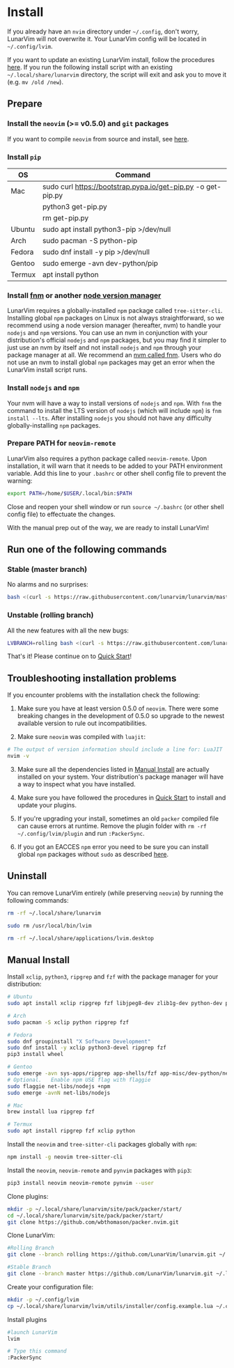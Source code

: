 # Install

If you already have an `nvim` directory under `~/.config`, don't worry, LunarVim will not overwrite it. Your LunarVim config will be located in `~/.config/lvim`.

If you want to update an existing LunarVim install, follow the procedures [here](./03-updating.md). If you run the following install script with an existing `~/.local/share/lunarvim` directory, the script will exit and ask you to move it (e.g. `mv /old /new`).

## Prepare

### Install the `neovim` (>= v0.5.0) and `git` packages

If you want to compile `neovim` from source and install, see [here](./dev/#compiling-neovim-from-source).

### Install `pip`

|   OS  | Command     |
|-------|-------------|
|Mac    |sudo curl https://bootstrap.pypa.io/get-pip.py -o get-pip.py|
|       |python3 get-pip.py|
|       |rm get-pip.py|
|Ubuntu |sudo apt install python3-pip \>/dev/null|
|Arch   |sudo pacman -S python-pip|
|Fedora |sudo dnf install -y pip \>/dev/null|
|Gentoo |sudo emerge -avn dev-python/pip|
|Termux |apt install python|

### Install [fnm](https://github.com/Schniz/fnm) or another [node version manager](https://docs.npmjs.com/resolving-eacces-permissions-errors-when-installing-packages-globally)

LunarVim requires a globally-installed `npm` package called `tree-sitter-cli`. Installing global `npm` packages on Linux is not always straightforward, so we recommend using a node version manager (hereafter, nvm) to handle your `nodejs` and `npm` versions. You can use an nvm in conjunction with your distribution's official `nodejs` and `npm` packages, but you may find it simpler to just use an nvm by itself and not install `nodejs` and `npm` through your package manager at all. We recommend an [nvm called fnm](https://www.youtube.com/watch?v=ClrXIi8qTtI). Users who do not use an nvm to install global `npm` packages may get an error when the LunarVim install script runs.

### Install `nodejs` and `npm`

Your nvm will have a way to install versions of `nodejs` and `npm`. With `fnm` the command to install the LTS version of `nodejs` (which will include `npm`) is `fnm install --lts`. After installing `nodejs` you should not have any difficulty globally-installing `npm` packages.

### Prepare PATH for `neovim-remote`

LunarVim also requires a python package called `neovim-remote`. Upon installation, it will warn that it needs to be added to your PATH environment variable. Add this line to your `.bashrc` or other shell config file to prevent the warning:

```bash
export PATH=/home/$USER/.local/bin:$PATH
``` 

Close and reopen your shell window or run `source ~/.bashrc` (or other shell config file) to effectuate the changes.

With the manual prep out of the way, we are ready to install LunarVim!

## Run one of the following commands

### Stable (master branch)

No alarms and no surprises:

``` bash
bash <(curl -s https://raw.githubusercontent.com/lunarvim/lunarvim/master/utils/installer/install.sh)
```

### Unstable (rolling branch)

All the new features with all the new bugs:

```bash
LVBRANCH=rolling bash <(curl -s https://raw.githubusercontent.com/lunarvim/lunarvim/rolling/utils/installer/install.sh)
```

That's it! Please continue on to [Quick Start](./02-after-install.md)!

## Troubleshooting installation problems

If you encounter problems with the installation check the following: 

1. Make sure you have at least version 0.5.0 of `neovim`. There were some breaking changes in the development of 0.5.0 so upgrade to the newest available version to rule out incompatibilities.
 
2. Make sure `neovim` was compiled with `luajit`: 
```bash
# The output of version information should include a line for: LuaJIT 
nvim -v
```

3. Make sure all the dependencies listed in [Manual Install](./dev/#manual-install) are actually installed on your system. Your distribution's package manager will have a way to inspect what you have installed.

4. Make sure you have followed the procedures in [Quick Start](./02-after-install.md) to install and update your plugins.

5. If you're upgrading your install, sometimes an old `packer` compiled file can cause errors at runtime.  Remove the plugin folder with `rm -rf ~/.config/lvim/plugin` and run `:PackerSync`.

6. If you got an EACCES `npm` error you need to be sure you can install global `npm` packages without `sudo` as described [here](https://docs.npmjs.com/resolving-eacces-permissions-errors-when-installing-packages-globally).

## Uninstall

You can remove LunarVim entirely (while preserving `neovim`) by running the following commands: 

```bash
rm -rf ~/.local/share/lunarvim

sudo rm /usr/local/bin/lvim

rm -rf ~/.local/share/applications/lvim.desktop
```


## Manual Install 


Install `xclip`, `python3`, `ripgrep` and `fzf` with the package manager for your distribution:

```bash
# Ubuntu
sudo apt install xclip ripgrep fzf libjpeg8-dev zlib1g-dev python-dev python3-dev libxtst-dev

# Arch
sudo pacman -S xclip python ripgrep fzf 

# Fedora
sudo dnf groupinstall "X Software Development"
sudo dnf install -y xclip python3-devel ripgrep fzf
pip3 install wheel 

# Gentoo
sudo emerge -avn sys-apps/ripgrep app-shells/fzf app-misc/dev-python/neovim-remote virtual/jpeg sys-libs/zlib
# Optional.   Enable npm USE flag with flaggie
sudo flaggie net-libs/nodejs +npm
sudo emerge -avnN net-libs/nodejs

# Mac
brew install lua ripgrep fzf 

# Termux
sudo apt install ripgrep fzf xclip python
```

Install the `neovim` and `tree-sitter-cli` packages globally with `npm`:

```bash
npm install -g neovim tree-sitter-cli
```

Install the `neovim`, `neovim-remote` and `pynvim` packages with `pip3`:

```bash
pip3 install neovim neovim-remote pynvim --user
```

Clone plugins: 

```bash
mkdir -p ~/.local/share/lunarvim/site/pack/packer/start/
cd ~/.local/share/lunarvim/site/pack/packer/start/
git clone https://github.com/wbthomason/packer.nvim.git
```

Clone LunarVim:

```bash
#Rolling Branch
git clone --branch rolling https://github.com/LunarVim/lunarvim.git ~/.local/share/lunarvim/lvim

#Stable Branch
git clone --branch master https://github.com/LunarVim/lunarvim.git ~/.local/share/lunarvim/lvim
```

Create your configuration file:

```bash
mkdir -p ~/.config/lvim
cp ~/.local/share/lunarvim/lvim/utils/installer/config.example.lua ~/.config/lvim/config.lua
```

Install plugins
```bash
#launch LunarVim
lvim

# Type this command
:PackerSync
```


